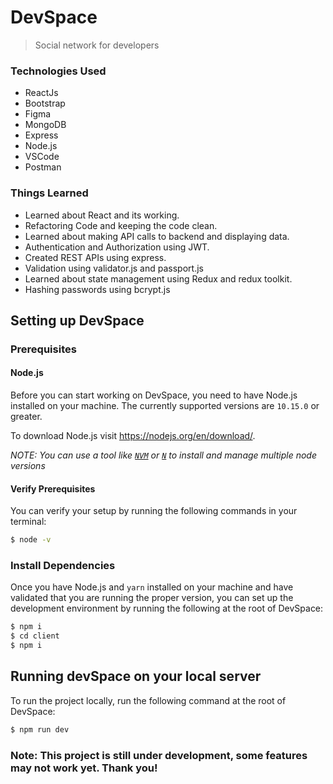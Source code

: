 # DevSpace

> Social network for developers

### Technologies Used

- ReactJs
- Bootstrap
- Figma
- MongoDB
- Express
- Node.js
- VSCode
- Postman

### Things Learned

- Learned about React and its working.
- Refactoring Code and keeping the code clean.
- Learned about making API calls to backend and displaying data.
- Authentication and Authorization using JWT.
- Created REST APIs using express.
- Validation using validator.js and passport.js
- Learned about state management using Redux and redux toolkit.
- Hashing passwords using bcrypt.js

## Setting up DevSpace

### Prerequisites

#### Node.js

Before you can start working on DevSpace, you need to have Node.js
installed on your machine. The currently supported versions are `10.15.0` or greater.

To download Node.js visit https://nodejs.org/en/download/.

_NOTE: You can use a tool like [`NVM`](https://github.com/creationix/nvm)
or [`N`](https://github.com/tj/n) to install and manage multiple node versions_

#### Verify Prerequisites

You can verify your setup by running the following commands in your terminal:

```bash
$ node -v
```

### Install Dependencies

Once you have Node.js and `yarn` installed on your machine and have validated
that you are running the proper version, you can set up the development environment
by running the following at the root of DevSpace:

```bash
$ npm i
$ cd client
$ npm i
```

## Running devSpace on your local server

To run the project locally, run the following command at the root of DevSpace:

```bash
$ npm run dev
```

### Note: This project is still under development, some features may not work yet. Thank you!

